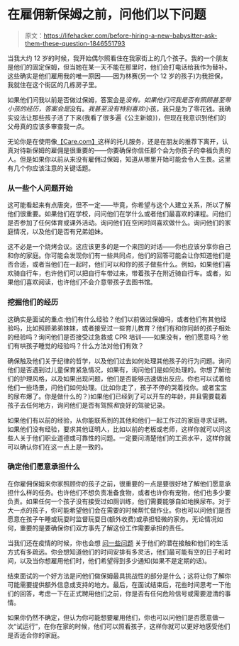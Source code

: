 # 在雇佣新保姆之前，问他们以下问题

> 原文：<https://lifehacker.com/before-hiring-a-new-babysitter-ask-them-these-question-1846551793>

当我大约 12 岁的时候，我开始偶尔照看住在我家街上的几个孩子。我的一个朋友是他们的固定保姆，但当她在某一天不能在那里时，他们会打电话给我作为替补。这些确实是他们雇用我的唯一原因——因为林赛(另一个 12 岁的孩子)为我担保，我就住在这个街区的几栋房子里。



如果他们问我以前是否做过保姆，答案会是*没有。*如果他们问我是否有*照顾甚至带小孩的经历，答案会是*没有。*我甚至没有特别喜欢*小孩，我只是为了零花钱。我确实设法让那些孩子活了下来(我看了很多遍《公主新娘》)，但现在我意识到他们的父母真的应该多审查我一点。

无论你是在使用像[【Care.com】](https://www.care.com/)这样的托儿服务，还是在朋友的推荐下离开，认真对待新保姆的雇佣是很重要的——你要确保你信任那个会为你孩子的幸福负责的人。但是如果你以前从来没有雇佣过保姆，知道从哪里开始可能会令人生畏。这里有几个你应该注意的关键话题。

### 从一些个人问题开始

这可能看起来有点唐突，但不一定——毕竟，你希望与这个人建立关系，所以了解他们很重要。如果他们在学校，问问他们在学什么或者他们最喜欢的课程。问他们是否参加了任何体育或课外活动。询问他们在空闲时间喜欢做什么。询问他们的家庭情况，以及他们是否有兄弟姐妹。

这不必是一个烧烤会议。这应该更多的是一个来回的对话——你也应该分享你自己和你的家庭。你可能会发现你们有一些共同点，他们的回答可能会让你知道他们是否合适，或者当他们在一起时，他们可以和你的孩子做些什么。例如，如果他们喜欢骑自行车，也许他们可以把自行车带过来，带着孩子在附近骑自行车。或者，如果他们喜欢阅读，也许他们不会介意带孩子去图书馆。

### 挖掘他们的经历

这确实是面试的重点:他们有什么经验？他们以前做过保姆吗，或者他们有其他经验吗，比如照顾弟弟妹妹，或者接受过一些育儿教育？他们有和你同龄的孩子相处的经验吗？询问他们是否接受过急救或 CPR 培训——如果没有，他们愿意吗？他们有哄孩子睡觉的经验吗？什么方法对他们有效？

确保触及他们关于纪律的哲学，以及他们过去如何处理其他孩子的行为问题。询问他们是否遇到过儿童保育紧急情况，如果有，询问他们是如何处理的。你想了解他们的护理风格，以及如果出现问题，他们是否能够迅速做出反应。你也可以试着给他们一些场景，问他们如何处理。(比如你走了，孩子不停的哭着找你。或者宝宝的尿布爆了。你是做什么的？)如果他们已经到了可以开车的年龄，并且需要载着孩子去任何地方，询问他们是否有驾照*和*良好的驾驶记录。

如果他们有以前的经验，从你能联系到的其他和他们一起工作过的家庭寻求证明。如果他们没有经验，要求其他证明人，比如以前的老板或老师，这样你就可以问这些人关于他们职业道德或可靠性的问题。一定要问清楚他们的工资水平，这样你就可以确认你们在这一点上是一致的。

### 确定他们愿意承担什么

在你雇佣保姆来你家照顾你的孩子之前，很重要的一点是要很好地了解他们愿意承担什么样的任务。也许他们不想负责准备食物，或者也许你有宠物，他们也多少要负责。如果任何一个孩子没有接受过如厕训练，他们需要能够自如地换尿布。对于大一点的孩子，你可能希望他们会在需要的时候帮忙做作业。你也可以问他们是否愿意在孩子午睡或玩耍时监督玩耍日(额外收费)或承担轻微的家务。无论情况如何，重要的是要确保你们双方事先了解这份工作需要承担的责任。

当我们还在疫情的时候，你也会想 [问一些问题](https://offspring.lifehacker.com/how-to-hire-a-babysitter-during-the-pandemic-1844308484) 关于他们的潜在接触和他们的生活方式有多疏远。你会想知道他们的时间安排有多灵活，他们最可能有空的日子和时间，以及当你想雇用他们时，他们希望得到多少通知(如果不是定期的话)。

结束面试的一个好方法是问他们做保姆最具挑战性的部分是什么；这将让你了解你可能需要提供额外信息或支持的地方。最后，在面试结束后，花些时间思考一下他们的回答，考虑一下在正式聘用他们之前，你是否有任何危险信号或需要澄清的事情。

如果你仍然不确定，但认为你可能想要雇用他们，你也可以问他们是否愿意做一次“试运行”，在你在家的时候，他们可以照看孩子，这样你就可以更好地感受他们是否适合你的家庭。